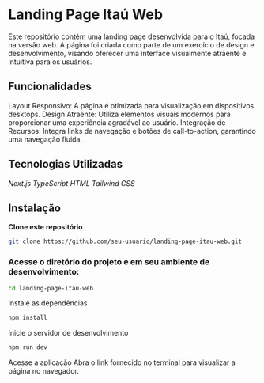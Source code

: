 # Landing Page Itaú Web

Este repositório contém uma landing page desenvolvida para o Itaú, focada na versão web. A página foi criada como parte de um exercício de design e desenvolvimento, visando oferecer uma interface visualmente atraente e intuitiva para os usuários.

## Funcionalidades

Layout Responsivo: A página é otimizada para visualização em dispositivos desktops.
Design Atraente: Utiliza elementos visuais modernos para proporcionar uma experiência agradável ao usuário.
Integração de Recursos: Integra links de navegação e botões de call-to-action, garantindo uma navegação fluida.

## Tecnologias Utilizadas

_Next.js_
_TypeScript_
_HTML_
_Tailwind CSS_

## Instalação

**Clone este repositório**

```bash
git clone https://github.com/seu-usuario/landing-page-itau-web.git
```

### Acesse o diretório do projeto e em seu ambiente de desenvolvimento:

```bash
cd landing-page-itau-web
```

Instale as dependências

```bash
npm install
```

Inicie o servidor de desenvolvimento

```bash
npm run dev
```

Acesse a aplicação
Abra o link fornecido no terminal para visualizar a página no navegador.
